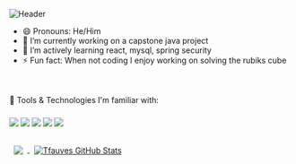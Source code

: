 <!-- **Tfauves/Tfauves** is a ✨ _special_ ✨ repository because its `README.md` (this file) appears on your GitHub profile. -->

![Header](https://github.com/Tfauves/Tfauves/blob/main/Add%20a%20heading.gif "Header")


- 😄 Pronouns: He/Him
- 🔭 I’m currently working on a capstone java project
- 🌱 I’m actively learning react, mysql, spring security
- ⚡ Fun fact: When not coding I enjoy working on solving the rubiks cube
<br>

<br>
 🧰 Tools & Technologies I'm familiar with:

###
<!-- &#128128; -->
 ![](https://img.shields.io/badge/Editor-IntelliJ_IDEA-informational?style=flat&logo=intellijidea&logoColor=white&color=informational)
 ![](https://img.shields.io/badge/Editor-Visual_Studio_Code-informational?style=flat&logo=visualstudiocode&logoColor=white&color=informational)
 ![](https://img.shields.io/badge/Code-Java-informational?style=flat&logo=java&logoColor=white&color=informational)
 ![](https://img.shields.io/badge/Code-JavaScript-informational?style=flat&logo=javascript&logoColor=white&color=informational)
 ![](https://img.shields.io/badge/Code-MySQL-informational?style=flat&logo=mysql&logoColor=white&color=informational)


 
###
<a href="https://github.com/Tfauves">
  <img align="center" style="margin:0.5rem" src="https://github-readme-stats.vercel.app/api/top-langs/?username=Tfauves&theme=dracula&hide=css,html" />
</a>

<a href="https://github.com/Tfauves">
  <img align="center" style="margin:0.5rem" src="https://github-readme-stats.vercel.app/api?username=Tfauves&show_icons=true&line_height=27&count_private=true&theme=dracula" alt="Tfauves GitHub Stats" />
</a>

<!-- Pinned Repositories -- >

<a href="https://github.com/braydoncoyer/tailwindcss-v2-dark-mode-template">
  <img align="center" style="margin:1rem 0.5rem" src="https://github-readme-stats.vercel.app/api/pin/?username=braydoncoyer&repo=tailwindcss-v2-dark-mode-template&title_color=ffffff&text_color=c9cacc&icon_color=4AB197&bg_color=1A2B34" />
</a>

<br>

<a href="https://github.com/braydoncoyer/ng-limeade">
  <img align="center" style="margin:0.5rem" src="https://github-readme-stats.vercel.app/api/pin/?username=braydoncoyer&repo=ng-limeade&title_color=ffffff&text_color=c9cacc&icon_color=4AB197&bg_color=1A2B34" />
</a>

<a href="https://github.com/braydoncoyer/officeapi">
  <img align="center" style="margin:0.5rem" src="https://github-readme-stats.vercel.app/api/pin/?username=braydoncoyer&repo=officeapi&title_color=ffffff&text_color=c9cacc&icon_color=4AB197&bg_color=1A2B34" />
</a>

<!-- GitHub Stats -- >

<a href="https://github.com/braydoncoyer">
  <img align="center" style="margin:0.5rem" src="https://github-readme-stats.vercel.app/api/top-langs/?username=braydoncoyer&hide=html,css&title_color=ffffff&text_color=c9cacc&icon_color=4AB197&bg_color=1A2B34" />
</a>

<a href="https://github.com/braydoncoyer">
  <img align="center" style="margin:0.5rem" src="https://github-readme-stats.vercel.app/api?username=braydoncoyer&show_icons=true&line_height=27&count_private=true&title_color=ffffff&text_color=c9cacc&icon_color=4AB097&bg_color=1A2B34" alt="Braydon's GitHub Stats" />
</a>






<!-- - 👯 I’m looking to collaborate on ...
- 🤔 I’m looking for help with ...
- 💬 Ask me about ...
- 📫 How to reach me: ...
 

